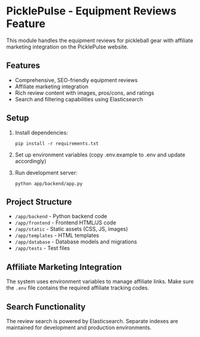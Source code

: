 # PicklePulse - Equipment Reviews Feature

This module handles the equipment reviews for pickleball gear with affiliate marketing integration on the PicklePulse website.

## Features

- Comprehensive, SEO-friendly equipment reviews
- Affiliate marketing integration
- Rich review content with images, pros/cons, and ratings
- Search and filtering capabilities using Elasticsearch

## Setup

1. Install dependencies:

   ```
   pip install -r requirements.txt
   ```

2. Set up environment variables (copy .env.example to .env and update accordingly)

3. Run development server:
   ```
   python app/backend/app.py
   ```

## Project Structure

- `/app/backend` - Python backend code
- `/app/frontend` - Frontend HTML/JS code
- `/app/static` - Static assets (CSS, JS, images)
- `/app/templates` - HTML templates
- `/app/database` - Database models and migrations
- `/app/tests` - Test files

## Affiliate Marketing Integration

The system uses environment variables to manage affiliate links. Make sure the `.env` file contains the required affiliate tracking codes.

## Search Functionality

The review search is powered by Elasticsearch. Separate indexes are maintained for development and production environments.
